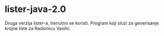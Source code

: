 # lister-java-2.0
Druga verzija lister-a, trenutno se koristi. Program koji sluzi za generisanje krojne liste za Radionicu Vasilic.

